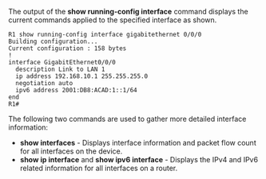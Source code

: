 The output of the **show running-config interface** command displays the current commands applied to the specified interface as shown.

```
R1 show running-config interface gigabitethernet 0/0/0
Building configuration...
Current configuration : 158 bytes
!
interface GigabitEthernet0/0/0    
  description Link to LAN 1    
  ip address 192.168.10.1 255.255.255.0    
  negotiation auto    
  ipv6 address 2001:DB8:ACAD:1::1/64
end
R1#
```

The following two commands are used to gather more detailed interface information:

- **show interfaces** - Displays interface information and packet flow count for all interfaces on the device.
- **show ip interface** and **show ipv6 interface** - Displays the IPv4 and IPv6 related information for all interfaces on a router.